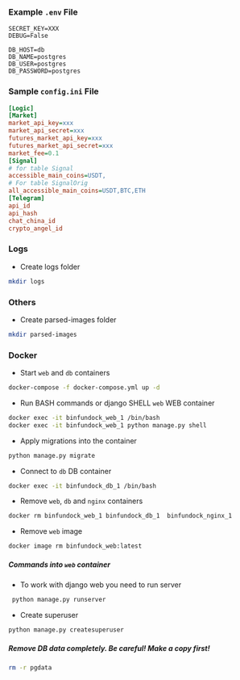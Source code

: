 ### Example `.env` File

```dotenv
SECRET_KEY=XXX
DEBUG=False

DB_HOST=db
DB_NAME=postgres
DB_USER=postgres
DB_PASSWORD=postgres
```

### Sample `config.ini` File

```ini
[Logic]
[Market]
market_api_key=xxx
market_api_secret=xxx
futures_market_api_key=xxx
futures_market_api_secret=xxx
market_fee=0.1
[Signal]
# for table Signal
accessible_main_coins=USDT,
# For table SignalOrig
all_accessible_main_coins=USDT,BTC,ETH
[Telegram]
api_id
api_hash
chat_china_id
crypto_angel_id
```

### Logs

- Create logs folder
```bash
mkdir logs
```

### Others

- Create parsed-images folder
```bash
mkdir parsed-images
```

### Docker 

- Start `web` and `db` containers
```bash
docker-compose -f docker-compose.yml up -d
```

- Run BASH commands or django SHELL `web` WEB container
```bash
docker exec -it binfundock_web_1 /bin/bash
docker exec -it binfundock_web_1 python manage.py shell
```

- Apply migrations into the container
```bash
python manage.py migrate
```

- Connect to `db` DB container
```bash
docker exec -it binfundock_db_1 /bin/bash
```

- Remove `web`, `db` and `nginx` containers
```bash
docker rm binfundock_web_1 binfundock_db_1  binfundock_nginx_1
```

- Remove `web` image
```bash
docker image rm binfundock_web:latest
```


##### Commands into `web` container

- To work with django web you need to run server 
```bash
 python manage.py runserver
```

- Create superuser
```bash
python manage.py createsuperuser
```

##### Remove DB data completely. Be careful! Make a copy first! 
```bash
rm -r pgdata
```
